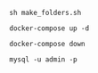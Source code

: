```
sh make_folders.sh
```
```
docker-compose up -d
```
```
docker-compose down
```
```
mysql -u admin -p
```